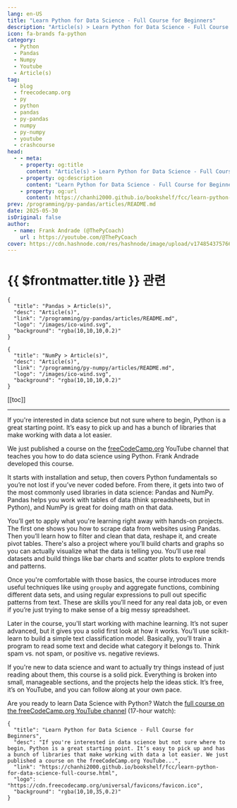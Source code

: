 ```yaml
---
lang: en-US
title: "Learn Python for Data Science - Full Course for Beginners"
description: "Article(s) > Learn Python for Data Science - Full Course for Beginners"
icon: fa-brands fa-python
category:
  - Python
  - Pandas
  - Numpy
  - Youtube
  - Article(s)
tag:
  - blog
  - freecodecamp.org
  - py
  - python
  - pandas
  - py-pandas
  - numpy
  - py-numpy
  - youtube
  - crashcourse
head:
  - - meta:
    - property: og:title
      content: "Article(s) > Learn Python for Data Science - Full Course for Beginners"
    - property: og:description
      content: "Learn Python for Data Science - Full Course for Beginners"
    - property: og:url
      content: https://chanhi2000.github.io/bookshelf/fcc/learn-python-for-data-science-full-course.html
prev: /programming/py-pandas/articles/README.md
date: 2025-05-30
isOriginal: false
author:
  - name: Frank Andrade (@ThePyCoach)
    url : https://youtube.com/@ThePyCoach
cover: https://cdn.hashnode.com/res/hashnode/image/upload/v1748543757666/140c2e3b-a0f6-4ef1-b50f-0c6b6c86ecb1.jpeg
---
```


# {{ $frontmatter.title }} 관련

```component VPCard
{
  "title": "Pandas > Article(s)",
  "desc": "Article(s)",
  "link": "/programming/py-pandas/articles/README.md",
  "logo": "/images/ico-wind.svg",
  "background": "rgba(10,10,10,0.2)"
}
```

```component VPCard
{
  "title": "NumPy > Article(s)",
  "desc": "Article(s)",
  "link": "/programming/py-numpy/articles/README.md",
  "logo": "/images/ico-wind.svg",
  "background": "rgba(10,10,10,0.2)"
}
```

[[toc]]

---

<SiteInfo
  name="Learn Python for Data Science - Full Course for Beginners"
  desc="If you're interested in data science but not sure where to begin, Python is a great starting point. It’s easy to pick up and has a bunch of libraries that make working with data a lot easier. We just published a course on the freeCodeCamp.org YouTube..."
  url="https://freecodecamp.org/news/learn-python-for-data-science-full-course"
  logo="https://cdn.freecodecamp.org/universal/favicons/favicon.ico"
  preview="https://cdn.hashnode.com/res/hashnode/image/upload/v1748543757666/140c2e3b-a0f6-4ef1-b50f-0c6b6c86ecb1.jpeg"/>

If you're interested in data science but not sure where to begin, Python is a great starting point. It’s easy to pick up and has a bunch of libraries that make working with data a lot easier.

We just published a course on the [<VPIcon icon="fa-brands fa-free-code-camp"/>freeCodeCamp.org](http://freeCodeCamp.org) YouTube channel that teaches you how to do data science using Python. Frank Andrade developed this course.

It starts with installation and setup, then covers Python fundamentals so you’re not lost if you’ve never coded before. From there, it gets into two of the most commonly used libraries in data science: Pandas and NumPy. Pandas helps you work with tables of data (think spreadsheets, but in Python), and NumPy is great for doing math on that data.

You’ll get to apply what you're learning right away with hands-on projects. The first one shows you how to scrape data from websites using Pandas. Then you’ll learn how to filter and clean that data, reshape it, and create pivot tables. There's also a project where you’ll build charts and graphs so you can actually visualize what the data is telling you. You’ll use real datasets and build things like bar charts and scatter plots to explore trends and patterns.

Once you're comfortable with those basics, the course introduces more useful techniques like using `groupby` and aggregate functions, combining different data sets, and using regular expressions to pull out specific patterns from text. These are skills you’ll need for any real data job, or even if you’re just trying to make sense of a big messy spreadsheet.

Later in the course, you'll start working with machine learning. It’s not super advanced, but it gives you a solid first look at how it works. You’ll use scikit-learn to build a simple text classification model. Basically, you’ll train a program to read some text and decide what category it belongs to. Think spam vs. not spam, or positive vs. negative reviews.

If you're new to data science and want to actually try things instead of just reading about them, this course is a solid pick. Everything is broken into small, manageable sections, and the projects help the ideas stick. It’s free, it’s on YouTube, and you can follow along at your own pace.

Are you ready to learn Data Science with Python? Watch the [<VPIcon icon="fa-brands fa-youtube"/>full course on the freeCodeCamp.org YouTube channel](https://youtu.be/CMEWVn1uZpQ) (17-hour watch):

<VidStack src="youtube/CMEWVn1uZpQ" />

<!-- TODO: add ARTICLE CARD -->
```component VPCard
{
  "title": "Learn Python for Data Science - Full Course for Beginners",
  "desc": "If you're interested in data science but not sure where to begin, Python is a great starting point. It’s easy to pick up and has a bunch of libraries that make working with data a lot easier. We just published a course on the freeCodeCamp.org YouTube...",
  "link": "https://chanhi2000.github.io/bookshelf/fcc/learn-python-for-data-science-full-course.html",
  "logo": "https://cdn.freecodecamp.org/universal/favicons/favicon.ico",
  "background": "rgba(10,10,35,0.2)"
}
```
